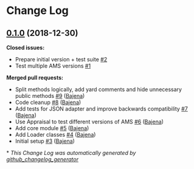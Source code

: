 # Change Log

## [0.1.0](https://github.com/Bajena/ams_lazy_relationships/tree/0.1.0) (2018-12-30)
**Closed issues:**

- Prepare initial version + test suite [\#2](https://github.com/Bajena/ams_lazy_relationships/issues/2)
- Test multiple AMS versions [\#1](https://github.com/Bajena/ams_lazy_relationships/issues/1)

**Merged pull requests:**

- Split methods logically, add yard comments and hide unnecessary public methods [\#9](https://github.com/Bajena/ams_lazy_relationships/pull/9) ([Bajena](https://github.com/Bajena))
- Code cleanup [\#8](https://github.com/Bajena/ams_lazy_relationships/pull/8) ([Bajena](https://github.com/Bajena))
- Add tests for JSON adapter and improve backwards compatibility [\#7](https://github.com/Bajena/ams_lazy_relationships/pull/7) ([Bajena](https://github.com/Bajena))
- Use Appraisal to test different versions of AMS [\#6](https://github.com/Bajena/ams_lazy_relationships/pull/6) ([Bajena](https://github.com/Bajena))
- Add core module [\#5](https://github.com/Bajena/ams_lazy_relationships/pull/5) ([Bajena](https://github.com/Bajena))
- Add Loader classes [\#4](https://github.com/Bajena/ams_lazy_relationships/pull/4) ([Bajena](https://github.com/Bajena))
- Initial setup [\#3](https://github.com/Bajena/ams_lazy_relationships/pull/3) ([Bajena](https://github.com/Bajena))



\* *This Change Log was automatically generated by [github_changelog_generator](https://github.com/skywinder/Github-Changelog-Generator)*